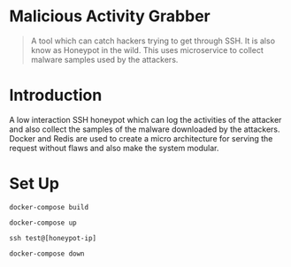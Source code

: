 # Malicious Activity Grabber
> A tool which can catch hackers trying to get through SSH. It is also know as Honeypot in the wild. This uses microservice to collect malware samples used by the attackers.

# Introduction
A low interaction SSH honeypot which can log the activities of the attacker and also collect the samples of the malware downloaded by the attackers. Docker and Redis are used to create a micro architecture for serving the request without flaws and also make the system modular. 

# Set Up
`docker-compose build`

`docker-compose up`

`ssh test@[honeypot-ip]`

`docker-compose down`
